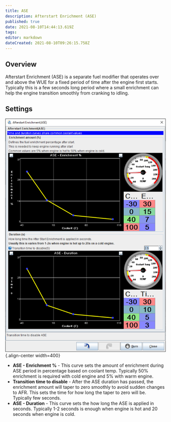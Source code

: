 ```yaml
---
title: ASE
description: Afterstart Enrichment (ASE)
published: true
date: 2021-08-10T14:44:13.619Z
tags: 
editor: markdown
dateCreated: 2021-08-10T09:26:15.758Z
---
```


Overview
--------

Afterstart Enrichment (ASE) is a separate fuel modifier that operates over and above the WUE for a fixed period of time after the engine first starts. Typically this is a few seconds long period where a small enrichment can help the engine transition smoothly from cranking to idling.

Settings
--------

![After Start Enrichment dialog](/img/warmup/ase.png){.align-center width=400}

-   **ASE - Enrichment %** - This curve sets the amount of enrichment during ASE period in percentage based on coolant temp. Typically 50% enrichment is required with cold engine and 5% with warm engine.
-   **Transition time to disable** - After the ASE duration has passed, the enrichment amount will taper to zero smoothly to avoid sudden changes to AFR. This sets the time for how long the taper to zero will be. Typically few seconds.
-   **ASE - Duration** - This curve sets the how long the ASE is applied in seconds. Typically 1-2 seconds is enough when engine is hot and 20 seconds when engine is cold.

